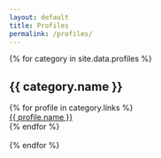 ```yaml
---
layout: default
title: Profiles
permalink: /profiles/
---
```


<div class="container" style="margin-top: 1em">
  {% for category in site.data.profiles %}
  <h2>{{ category.name }}</h2>
  <div
    class="row row-cols-1 row-cols-sm-2 row-cols-md-3 row-cols-lg-4 row-cols-xl-6 g-4"
  >
    {% for profile in category.links %}
    <div class="col">
      <div
        class="card text-center border border-2"
        style="background-color: {{ profile.color }}; border-radius: 22px"
      >
        <div class="card-body">
          <span
            class="{{ profile.icon }}"
            style="color: {{ profile.font-color }}"
          ></span>
          <span class="text-end">
            <a
              href="{{ profile.url }}{{ profile.username }}"
              class="card-text mb-0 flex-grow-1 d-flex align-items-center justify-content-center stretched-link link-offset-2-hover link-underline-opacity-0 link-underline-opacity-75-hover"
              target="_blank"
              style="color: {{ profile.font-color }}"
              >{{ profile.name }}</a
            ></span
          >
        </div>
      </div>
    </div>
    {% endfor %}
  </div>
  <br />
  {% endfor %}
</div>

